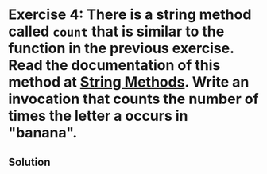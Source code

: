 # Exercise 4: There is a string method called ```count``` that is similar to the function in the previous exercise. Read the documentation of this method at [String Methods](https://docs.python.org/library/stdtypes.html#string-methods). Write an invocation that counts the number of times the letter a occurs in "banana".
## Solution

